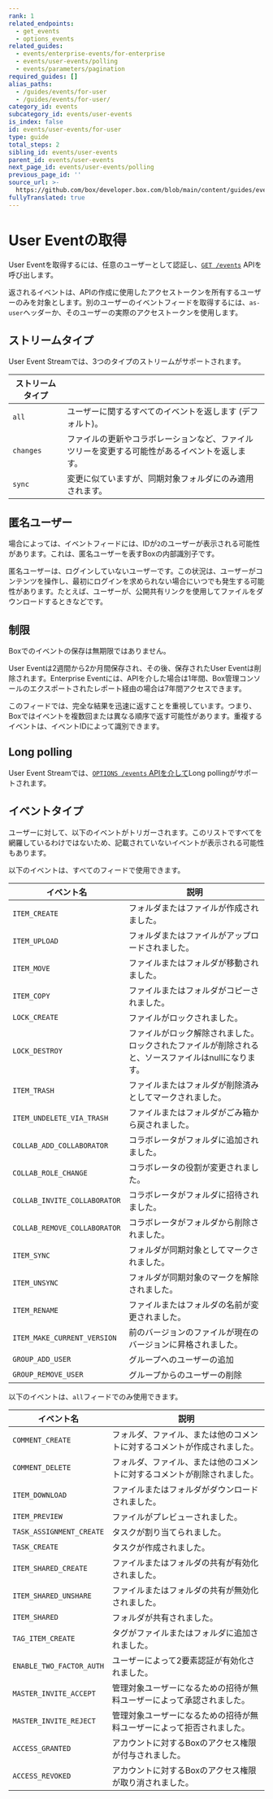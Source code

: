 ```yaml
---
rank: 1
related_endpoints:
  - get_events
  - options_events
related_guides:
  - events/enterprise-events/for-enterprise
  - events/user-events/polling
  - events/parameters/pagination
required_guides: []
alias_paths:
  - /guides/events/for-user
  - /guides/events/for-user/
category_id: events
subcategory_id: events/user-events
is_index: false
id: events/user-events/for-user
type: guide
total_steps: 2
sibling_id: events/user-events
parent_id: events/user-events
next_page_id: events/user-events/polling
previous_page_id: ''
source_url: >-
  https://github.com/box/developer.box.com/blob/main/content/guides/events/user-events/for-user.md
fullyTranslated: true
---
```

# User Eventの取得

User Eventを取得するには、任意のユーザーとして認証し、[`GET /events`](e://get_events) APIを呼び出します。

<Samples id="get_events">

</Samples>

<Message>

返されるイベントは、APIの作成に使用したアクセストークンを所有するユーザーのみを対象とします。別のユーザーのイベントフィードを取得するには、`as-user`ヘッダーか、そのユーザーの実際のアクセストークンを使用します。

</Message>

## ストリームタイプ

User Event Streamでは、3つのタイプのストリームがサポートされます。

| ストリームタイプ  |                                                 |
| --------- | ----------------------------------------------- |
| `all`     | ユーザーに関するすべてのイベントを返します (デフォルト)。                  |
| `changes` | ファイルの更新やコラボレーションなど、ファイルツリーを変更する可能性があるイベントを返します。 |
| `sync`    | 変更に似ていますが、同期対象フォルダにのみ適用されます。                    |

## 匿名ユーザー

場合によっては、イベントフィードには、IDが`2`のユーザーが表示される可能性があります。これは、匿名ユーザーを表すBoxの内部識別子です。

匿名ユーザーは、ログインしていないユーザーです。この状況は、ユーザーがコンテンツを操作し、最初にログインを求められない場合にいつでも発生する可能性があります。たとえば、ユーザーが、公開共有リンクを使用してファイルをダウンロードするときなどです。

## 制限

Boxでのイベントの保存は無期限ではありません。

User Eventは2週間から2か月間保存され、その後、保存されたUser Eventは削除されます。Enterprise Eventには、APIを介した場合は1年間、Box管理コンソールのエクスポートされたレポート経由の場合は7年間アクセスできます。

このフィードでは、完全な結果を迅速に返すことを重視しています。つまり、Boxではイベントを複数回または異なる順序で返す可能性があります。重複するイベントは、イベントIDによって識別できます。

## Long polling

User Event Streamでは、[`OPTIONS /events` APIを介して][longpoll]Long pollingがサポートされます。

## イベントタイプ

ユーザーに対して、以下のイベントがトリガーされます。このリストですべてを網羅しているわけではないため、記載されていないイベントが表示される可能性もあります。

以下のイベントは、すべてのフィードで使用できます。

| イベント名                        | 説明                                                   |
| ---------------------------- | ---------------------------------------------------- |
| `ITEM_CREATE`                | フォルダまたはファイルが作成されました。                                 |
| `ITEM_UPLOAD`                | フォルダまたはファイルがアップロードされました。                             |
| `ITEM_MOVE`                  | ファイルまたはフォルダが移動されました。                                 |
| `ITEM_COPY`                  | ファイルまたはフォルダがコピーされました。                                |
| `LOCK_CREATE`                | ファイルがロックされました。                                       |
| `LOCK_DESTROY`               | ファイルがロック解除されました。ロックされたファイルが削除されると、ソースファイルはnullになります。 |
| `ITEM_TRASH`                 | ファイルまたはフォルダが削除済みとしてマークされました。                         |
| `ITEM_UNDELETE_VIA_TRASH`    | ファイルまたはフォルダがごみ箱から戻されました。                             |
| `COLLAB_ADD_COLLABORATOR`    | コラボレータがフォルダに追加されました。                                 |
| `COLLAB_ROLE_CHANGE`         | コラボレータの役割が変更されました。                                   |
| `COLLAB_INVITE_COLLABORATOR` | コラボレータがフォルダに招待されました。                                 |
| `COLLAB_REMOVE_COLLABORATOR` | コラボレータがフォルダから削除されました。                                |
| `ITEM_SYNC`                  | フォルダが同期対象としてマークされました。                                |
| `ITEM_UNSYNC`                | フォルダが同期対象のマークを解除されました。                               |
| `ITEM_RENAME`                | ファイルまたはフォルダの名前が変更されました。                              |
| `ITEM_MAKE_CURRENT_VERSION`  | 前のバージョンのファイルが現在のバージョンに昇格されました。                       |
| `GROUP_ADD_USER`             | グループへのユーザーの追加                                        |
| `GROUP_REMOVE_USER`          | グループからのユーザーの削除                                       |

以下のイベントは、`all`フィードでのみ使用できます。

| イベント名                    | 説明                                   |
| ------------------------ | ------------------------------------ |
| `COMMENT_CREATE`         | フォルダ、ファイル、または他のコメントに対するコメントが作成されました。 |
| `COMMENT_DELETE`         | フォルダ、ファイル、または他のコメントに対するコメントが削除されました。 |
| `ITEM_DOWNLOAD`          | ファイルまたはフォルダがダウンロードされました。             |
| `ITEM_PREVIEW`           | ファイルがプレビューされました。                     |
| `TASK_ASSIGNMENT_CREATE` | タスクが割り当てられました。                       |
| `TASK_CREATE`            | タスクが作成されました。                         |
| `ITEM_SHARED_CREATE`     | ファイルまたはフォルダの共有が有効化されました。             |
| `ITEM_SHARED_UNSHARE`    | ファイルまたはフォルダの共有が無効化されました。             |
| `ITEM_SHARED`            | フォルダが共有されました。                        |
| `TAG_ITEM_CREATE`        | タグがファイルまたはフォルダに追加されました。              |
| `ENABLE_TWO_FACTOR_AUTH` | ユーザーによって2要素認証が有効化されました。              |
| `MASTER_INVITE_ACCEPT`   | 管理対象ユーザーになるための招待が無料ユーザーによって承認されました。  |
| `MASTER_INVITE_REJECT`   | 管理対象ユーザーになるための招待が無料ユーザーによって拒否されました。  |
| `ACCESS_GRANTED`         | アカウントに対するBoxのアクセス権限が付与されました。         |
| `ACCESS_REVOKED`         | アカウントに対するBoxのアクセス権限が取り消されました。        |

[longpoll]: g://events/user-events/polling
